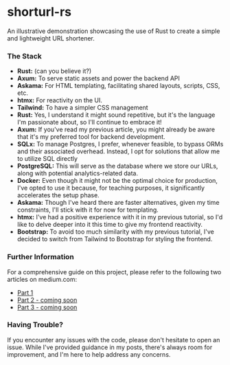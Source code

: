 # shorturl-rs

An illustrative demonstration showcasing the use of Rust to create a simple and lightweight URL shortener.

### The Stack

- **Rust:** (can you believe it?)
- **Axum:** To serve static assets and power the backend API
- **Askama:** For HTML templating, facilitating shared layouts, scripts, CSS, etc.
- **htmx:** For reactivity on the UI.
- **Tailwind:** To have a simpler CSS management
- **Rust:** Yes, I understand it might sound repetitive, but it's the language I'm passionate about, so I'll continue to embrace it!
- **Axum:** If you've read my previous article, you might already be aware that it's my preferred tool for backend development.
- **SQLx:** To manage Postgres, I prefer, whenever feasible, to bypass ORMs and their associated overhead. Instead, I opt for solutions that allow me to utilize SQL directly
- **PostgreSQL:** This will serve as the database where we store our URLs, along with potential analytics-related data.
- **Docker:** Even though it might not be the optimal choice for production, I've opted to use it because, for teaching purposes, it significantly accelerates the setup phase.
- **Askama:** Though I've heard there are faster alternatives, given my time constraints, I'll stick with it for now for templating.
- **htmx:** I've had a positive experience with it in my previous tutorial, so I'd like to delve deeper into it this time to give my frontend reactivity.
- **Bootstrap:** To avoid too much similarity with my previous tutorial, I've decided to switch from Tailwind to Bootstrap for styling the frontend.

### Further Information

For a comprehensive guide on this project, please refer to the following two articles on medium.com:

- [Part 1](https://levelup.gitconnected.com/crafting-a-rust-url-shortener-part-1-setting-up-your-project-9babe97b8962)
- [Part 2 - coming soon](#)
- [Part 3 - coming soon](#)

### Having Trouble?

If you encounter any issues with the code, please don't hesitate to open an issue. While I've provided guidance in my posts, there's always room for improvement, and I'm here to help address any concerns.